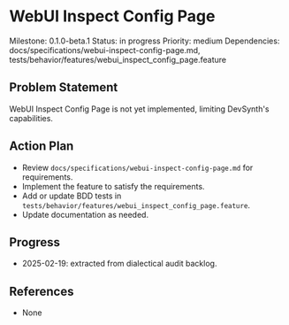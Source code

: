 # WebUI Inspect Config Page
Milestone: 0.1.0-beta.1
Status: in progress
Priority: medium
Dependencies: docs/specifications/webui-inspect-config-page.md, tests/behavior/features/webui_inspect_config_page.feature

## Problem Statement
WebUI Inspect Config Page is not yet implemented, limiting DevSynth's capabilities.


## Action Plan
- Review `docs/specifications/webui-inspect-config-page.md` for requirements.
- Implement the feature to satisfy the requirements.
- Add or update BDD tests in `tests/behavior/features/webui_inspect_config_page.feature`.
- Update documentation as needed.

## Progress
- 2025-02-19: extracted from dialectical audit backlog.

## References
- None
